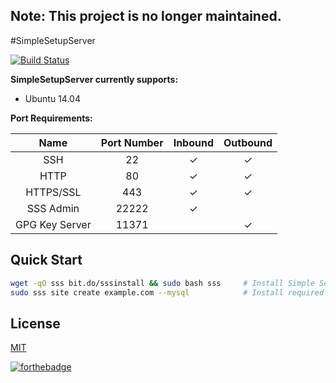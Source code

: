 ## Note: This project is no longer maintained.

#SimpleSetupServer

[![Build Status](https://travis-ci.org/serversetup/SetupServer.svg?branch=master)](https://travis-ci.org/serversetup/SetupServer)


**SimpleSetupServer currently supports:**
- Ubuntu 14.04


**Port Requirements:**

| Name  | Port Number | Inbound | Outbound  |
|:-----:|:-----------:|:-------:|:---------:|
|SSH    |22           | ✓       |✓          |
|HTTP    |80           | ✓       |✓          |
|HTTPS/SSL    |443           | ✓       |✓          |
|SSS Admin    |22222           | ✓       |          |
|GPG Key Server    |11371           |        |✓          |

## Quick Start

```bash
wget -qO sss bit.do/sssinstall && sudo bash sss     # Install Simple Setup Server
sudo sss site create example.com --mysql            # Install required packages & setup example.com
```

## License
[MIT](http://opensource.org/licenses/MIT)

[![forthebadge](http://forthebadge.com/images/badges/made-with-crayons.svg)](http://forthebadge.com)

